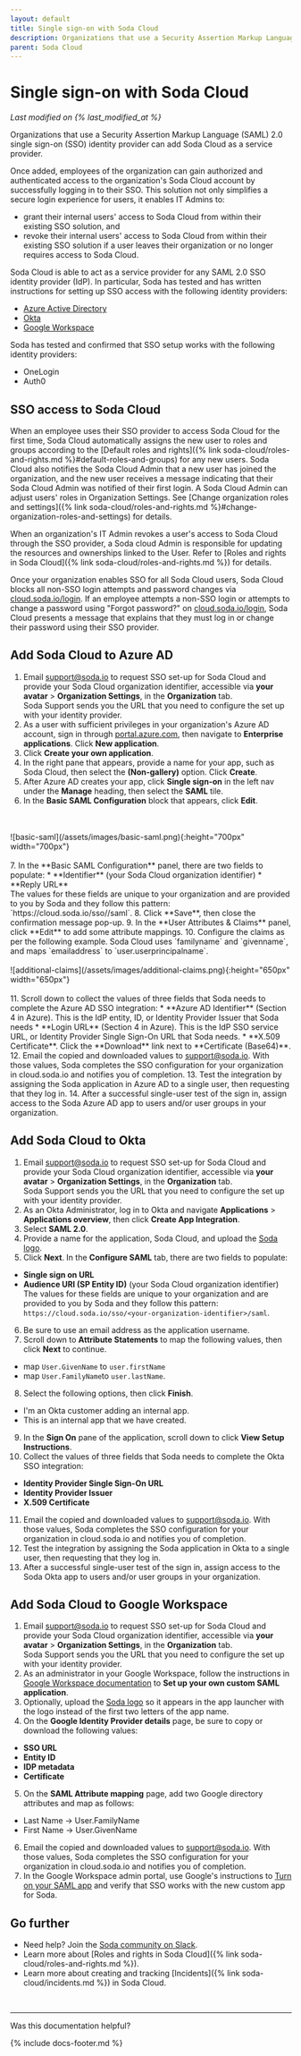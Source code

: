 ```yaml
---
layout: default
title: Single sign-on with Soda Cloud
description: Organizations that use a Security Assertion Markup Language (SAML) 2.0 single sign-on (SSO) identity provider can add Soda Cloud as a service provider.
parent: Soda Cloud
---
```


# Single sign-on with Soda Cloud
*Last modified on {% last_modified_at %}*

Organizations that use a Security Assertion Markup Language (SAML) 2.0 single sign-on (SSO) identity provider can add Soda Cloud as a service provider. 

Once added, employees of the organization can gain authorized and authenticated access to the organization's Soda Cloud account by successfully logging in to their SSO. This solution not only simplifies a secure login experience for users, it enables IT Admins to:

* grant their internal users' access to Soda Cloud from within their existing SSO solution, and
* revoke their internal users' access to Soda Cloud from within their existing SSO solution if a user leaves their organization or no longer requires access to Soda Cloud.

Soda Cloud is able to act as a service provider for any SAML 2.0 SSO identity provider (IdP). In particular, Soda has tested and has written instructions for setting up SSO access with the following identity providers: 

* [Azure Active Directory](#add-soda-cloud-to-azure-ad)
* [Okta](#add-soda-cloud-to-okta)
* [Google Workspace](#add-soda-cloud-to-google-workspace)

Soda has tested and confirmed that SSO setup works with the following identity providers:

* OneLogin
* Auth0 

## SSO access to Soda Cloud

When an employee uses their SSO provider to access Soda Cloud for the first time, Soda Cloud automatically assigns the new user to roles and groups according to the [Default roles and rights]({% link soda-cloud/roles-and-rights.md %}#default-roles-and-groups) for any new users. Soda Cloud also notifies the Soda Cloud Admin that a new user has joined the organization, and the new user receives a message indicating that their Soda Cloud Admin was notified of their first login. A Soda Cloud Admin can adjust users' roles in Organization Settings. See [Change organization roles and settings]({% link soda-cloud/roles-and-rights.md %}#change-organization-roles-and-settings) for details.

When an organization's IT Admin revokes a user's access to Soda Cloud through the SSO provider, a Soda cloud Admin is responsible for updating the resources and ownerships linked to the User. Refer to [Roles and rights in Soda Cloud]({% link soda-cloud/roles-and-rights.md %}) for details.

Once your organization enables SSO for all Soda Cloud users, Soda Cloud blocks all non-SSO login attempts and password changes via <a href="https://cloud.soda.io/login" target="_blank">cloud.soda.io/login<a/>. If an employee attempts a non-SSO login or attempts to change a password using "Forgot password?" on <a href="https://cloud.soda.io/login" target="_blank">cloud.soda.io/login<a/>, Soda Cloud presents a message that explains that they must log in or change their password using their SSO provider. 


## Add Soda Cloud to Azure AD

1. Email <a href="mailto:support@soda.io">support@soda.io</a> to request SSO set-up for Soda Cloud and provide your Soda Cloud organization identifier, accessible via **your avatar** > **Organization Settings**, in the **Organization** tab. <br />Soda Support sends you the URL that you need to configure the set up with your identity provider.
2. As a user with sufficient privileges in your organization's Azure AD account, sign in through <a href="http://portal.azure.com" target="_blank">portal.azure.com<a/>, then navigate to **Enterprise applications**. Click **New application**.
3. Click **Create your own application**.
4. In the right pane that appears, provide a name for your app, such as Soda Cloud, then select the **(Non-gallery)** option. Click **Create**.
5. After Azure AD creates your app, click **Single sign-on** in the left nav under the **Manage** heading, then select the **SAML** tile.
6. In the **Basic SAML Configuration** block that appears, click **Edit**.
<br />
<br />
![basic-saml](/assets/images/basic-saml.png){:height="700px" width="700px"}
<br />
<br />
7. In the **Basic SAML Configuration** panel, there are two fields to populate: 
* **Identifier** (your Soda Cloud organization identifier)
* **Reply URL** <br />
The values for these fields are unique to your organization and are provided to you by Soda and they follow this pattern: `https://cloud.soda.io/sso/<short-name>/saml`.
8. Click **Save**, then close the confirmation message pop-up.
9. In the **User Attributes & Claims** panel, click **Edit** to add some attribute mappings.
10. Configure the claims as per the following example. Soda Cloud uses `familyname` and `givenname`, and maps `emailaddress` to `user.userprincipalname`.
<br />
<br />
![additional-claims](/assets/images/additional-claims.png){:height="650px" width="650px"}
<br />
<br />
11. Scroll down to collect the values of three fields that Soda needs to complete the Azure AD SSO integration: 
* **Azure AD Identifier** (Section 4 in Azure). This is the IdP entity, ID, or Identity Provider Issuer that Soda needs
* **Login URL** (Section 4 in Azure). This is the IdP SSO service URL, or Identity Provider Single Sign-On URL that Soda needs.
* **X.509 Certificate**. Click the **Download** link next to **Certificate (Base64)**.
12. Email the copied and downloaded values to <a href="mailto:support@soda.io">support@soda.io</a>. With those values, Soda completes the SSO configuration for your organization in cloud.soda.io and notifies you of completion.
13. Test the integration by assigning the Soda application in Azure AD to a single user, then requesting that they log in.
14. After a successful single-user test of the sign in, assign access to the Soda Azure AD app to users and/or user groups in your organization.

## Add Soda Cloud to Okta

1. Email <a href="mailto:support@soda.io">support@soda.io</a> to request SSO set-up for Soda Cloud and provide your Soda Cloud organization identifier, accessible via **your avatar** > **Organization Settings**, in the **Organization** tab. <br />Soda Support sends you the URL that you need to configure the set up with your identity provider.
2. As an Okta Administrator, log in to Okta and navigate **Applications** > **Applications overview**, then click **Create App Integration**.
3. Select **SAML 2.0**.
4. Provide a name for the application, Soda Cloud, and upload the <a href="soda-logo.png" download>Soda logo</a>.
5. Click **Next**. In the **Configure SAML** tab, there are two fields to populate:
* **Single sign on URL**
* **Audience URI (SP Entity ID)** (your Soda Cloud organization identifier) <br />
The values for these fields are unique to your organization and are provided to you by Soda and they follow this pattern: `https://cloud.soda.io/sso/<your-organization-identifier>/saml`.
6. Be sure to use an email address as the application username.
7. Scroll down to **Attribute Statements** to map the following values, then click **Next** to continue.
* map `User.GivenName` to `user.firstName`
* map `User.FamilyName`to `user.lastName`. <br />
8. Select the following options, then click **Finish**.
* I'm an Okta customer adding an internal app.
* This is an internal app that we have created. <br />
9. In the **Sign On** pane of the application, scroll down to click **View Setup Instructions**.
10. Collect the values of three fields that Soda needs to complete the Okta SSO integration:
* **Identity Provider Single Sign-On URL**
* **Identity Provider Issuer**
* **X.509 Certificate**
11. Email the copied and downloaded values to <a href="mailto:support@soda.io">support@soda.io</a>. With those values, Soda completes the SSO configuration for your organization in cloud.soda.io and notifies you of completion.
12. Test the integration by assigning the Soda application in Okta to a single user, then requesting that they log in.
13. After a successful single-user test of the sign in, assign access to the Soda Okta app to users and/or user groups in your organization.


## Add Soda Cloud to Google Workspace

1. Email <a href="mailto:support@soda.io">support@soda.io</a> to request SSO set-up for Soda Cloud and provide your Soda Cloud organization identifier, accessible via **your avatar** > **Organization Settings**, in the **Organization** tab. <br />Soda Support sends you the URL that you need to configure the set up with your identity provider.
2. As an administrator in your Google Workspace, follow the instructions in <a href="https://support.google.com/a/answer/6087519?hl=en&ref_topic=7559288" target="_blank">Google Workspace documentation</a> to **Set up your own custom SAML application**.
3. Optionally, upload the <a href="soda-logo.png" download>Soda logo</a> so it appears in the app launcher with the logo instead of the first two letters of the app name.  
4. On the **Google Identity Provider details** page, be sure to copy or download the following values:
* **SSO URL**
* **Entity ID**
* **IDP metadata**
* **Certificate** 
5. On the **SAML Attribute mapping** page, add two Google directory attributes and map as follows:
* Last Name → User.FamilyName
* First Name → User.GivenName
6. Email the copied and downloaded values to <a href="mailto:support@soda.io">support@soda.io</a>. With those values, Soda completes the SSO configuration for your organization in cloud.soda.io and notifies you of completion.
7. In the Google Workspace admin portal, use Google's instructions to <a href="https://support.google.com/a/answer/6087519?hl=en&ref_topic=7559288" target="_blank">Turn on your SAML app</a> and verify that SSO works with the new custom app for Soda.


## Go further

* Need help? Join the <a href="https://community.soda.io/slack" target="_blank"> Soda community on Slack</a>.
* Learn more about [Roles and rights in Soda Cloud]({% link soda-cloud/roles-and-rights.md %}).
* Learn more about creating and tracking [Incidents]({% link soda-cloud/incidents.md %}) in Soda Cloud.
<br />

---

Was this documentation helpful?

<!-- LikeBtn.com BEGIN -->
<span class="likebtn-wrapper" data-theme="tick" data-i18n_like="Yes" data-ef_voting="grow" data-show_dislike_label="true" data-counter_zero_show="true" data-i18n_dislike="No"></span>
<script>(function(d,e,s){if(d.getElementById("likebtn_wjs"))return;a=d.createElement(e);m=d.getElementsByTagName(e)[0];a.async=1;a.id="likebtn_wjs";a.src=s;m.parentNode.insertBefore(a, m)})(document,"script","//w.likebtn.com/js/w/widget.js");</script>
<!-- LikeBtn.com END -->

{% include docs-footer.md %}